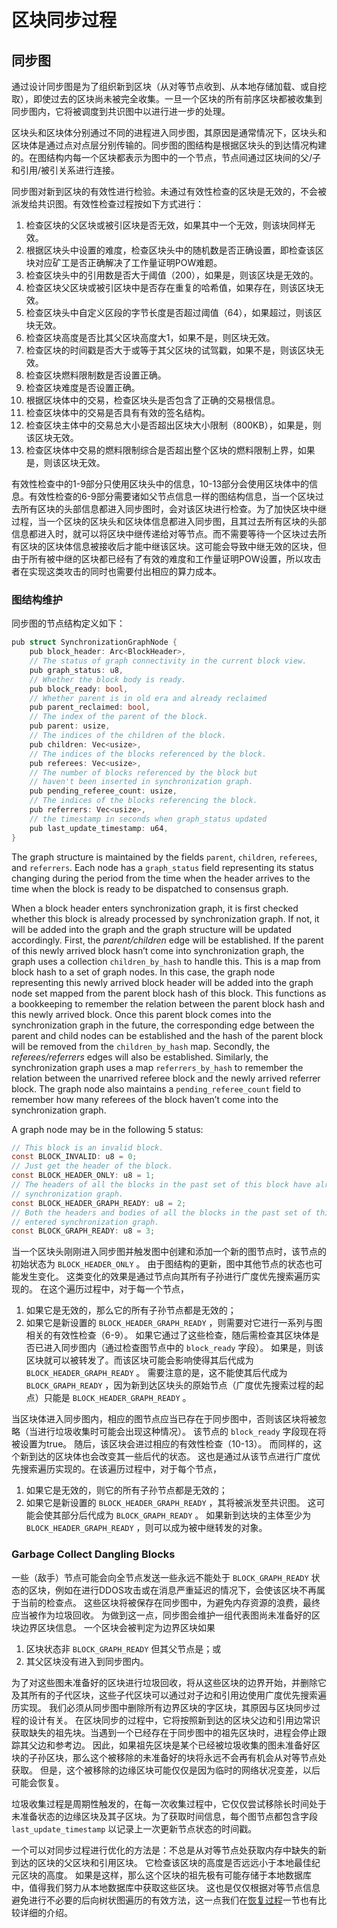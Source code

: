 # 区块同步过程

## 同步图
通过设计同步图是为了组织新到区块（从对等节点收到、从本地存储加载、或自挖取），即使过去的区块尚未被完全收集。一旦一个区块的所有前序区块都被收集到同步图内，它将被调度到共识图中以进行进一步的处理。

区块头和区块体分别通过不同的进程进入同步图，其原因是通常情况下，区块头和区块体是通过点对点层分别传输的。同步图的图结构是根据区块头的到达情况构建的。在图结构内每一个区块都表示为图中的一个节点，节点间通过区块间的父/子和引用/被引关系进行连接。

同步图对新到区块的有效性进行检验。未通过有效性检查的区块是无效的，不会被派发给共识图。有效性检查过程按如下方式进行：

1.	检查区块的父区块或被引区块是否无效，如果其中一个无效，则该块同样无效。
2.	根据区块头中设置的难度，检查区块头中的随机数是否正确设置，即检查该区块对应矿工是否正确解决了工作量证明POW难题。
3.	检查区块头中的引用数是否大于阈值（200），如果是，则该区块是无效的。
4.	检查区块父区块或被引区块中是否存在重复的哈希值，如果存在，则该区块无效。
5.	检查区块头中自定义区段的字节长度是否超过阈值（64），如果超过，则该区块无效。
6.	检查区块高度是否比其父区块高度大1，如果不是，则区块无效。
7.	检查区块的时间戳是否大于或等于其父区块的试驾戳，如果不是，则该区块无效。
8.	检查区块燃料限制数是否设置正确。
9.	检查区块难度是否设置正确。
10.	根据区块体中的交易，检查区块头是否包含了正确的交易根信息。
11.	检查区块体中的交易是否具有有效的签名结构。
12.	检查区块主体中的交易总大小是否超出区块大小限制（800KB），如果是，则该区块无效。
13.	检查区块体中交易的燃料限制综合是否超出整个区块的燃料限制上界，如果是，则该区块无效。

有效性检查中的1-9部分只使用区块头中的信息，10-13部分会使用区块体中的信息。有效性检查的6-9部分需要诸如父节点信息一样的图结构信息，当一个区块过去所有区块的头部信息都进入同步图时，会对该区块进行检查。为了加快区块中继过程，当一个区块的区块头和区块体信息都进入同步图，且其过去所有区块的头部信息都进入时，就可以将区块中继传递给对等节点。而不需要等待一个区块过去所有区块的区块体信息被接收后才能中继该区块。这可能会导致中继无效的区块，但由于所有被中继的区块都已经有了有效的难度和工作量证明POW设置，所以攻击者在实现这类攻击的同时也需要付出相应的算力成本。

### 图结构维护
同步图的节点结构定义如下：
```c
pub struct SynchronizationGraphNode {
    pub block_header: Arc<BlockHeader>,
    // The status of graph connectivity in the current block view.
    pub graph_status: u8,
    // Whether the block body is ready.
    pub block_ready: bool,
    // Whether parent is in old era and already reclaimed
    pub parent_reclaimed: bool,
    // The index of the parent of the block.
    pub parent: usize,
    // The indices of the children of the block.
    pub children: Vec<usize>,
    // The indices of the blocks referenced by the block.
    pub referees: Vec<usize>,
    // The number of blocks referenced by the block but
    // haven't been inserted in synchronization graph.
    pub pending_referee_count: usize,
    // The indices of the blocks referencing the block.
    pub referrers: Vec<usize>,
    // the timestamp in seconds when graph_status updated
    pub last_update_timestamp: u64,
}

```

The graph structure is maintained by the fields `parent`, `children`, `referees`, and `referrers`. Each node has a `graph_status` field representing its status changing during the period from the time when the header arrives to the time when the block is ready to be dispatched to consensus graph. 

When a block header enters synchronization graph, it is first checked whether this block is already processed by synchronization graph. 
If not, it will be added into the graph and the graph structure will be updated accordingly. 
First, the *parent/children* edge will be established. 
If the parent of this newly arrived block hasn’t come into synchronization graph, the graph uses a collection `children_by_hash` to handle this. 
This is a map from block hash to a set of graph nodes. 
In this case, the graph node representing this newly arrived block header will be added into the graph node set mapped from the parent block hash of this block. 
This functions as a bookkeeping to remember the relation between the parent block hash and this newly arrived block. 
Once this parent block comes into the synchronization graph in the future, the corresponding edge between the parent and child nodes can be established and the hash of the parent block will be removed from the `children_by_hash` map. 
Secondly, the *referees/referrers* edges will also be established. 
Similarly, the synchronization graph uses a map `referrers_by_hash` to remember the relation between the unarrived referee block and the newly arrived referrer block. 
The graph node also maintains a `pending_referee_count` field to remember how many referees of the block haven’t come into the synchronization graph.

A graph node may be in the following 5 status:
```c
// This block is an invalid block.
const BLOCK_INVALID: u8 = 0;
// Just get the header of the block.
const BLOCK_HEADER_ONLY: u8 = 1;
// The headers of all the blocks in the past set of this block have already entered
// synchronization graph. 
const BLOCK_HEADER_GRAPH_READY: u8 = 2;
// Both the headers and bodies of all the blocks in the past set of this block have
// entered synchronization graph.
const BLOCK_GRAPH_READY: u8 = 3;
```

当一个区块头刚刚进入同步图并触发图中创建和添加一个新的图节点时，该节点的初始状态为 `BLOCK_HEADER_ONLY` 。
由于图结构的更新，图中其他节点的状态也可能发生变化。
这类变化的效果是通过节点向其所有子孙进行广度优先搜索遍历实现的。
在这个遍历过程中，对于每一个节点，
1) 如果它是无效的，那么它的所有子孙节点都是无效的；
2) 如果它是新设置的 `BLOCK_HEADER_GRAPH_READY` ，则需要对它进行一系列与图相关的有效性检查（6-9）。
如果它通过了这些检查，随后需检查其区块体是否已进入同步图内（通过检查图节点中的 `block_ready` 字段）。
如果是，则该区块就可以被转发了。而该区块可能会影响使得其后代成为 `BLOCK_HEADER_GRAPH_READY` 。
需要注意的是，这不能使其后代成为 `BLOCK_GRAPH_READY` ，因为新到达区块头的原始节点（广度优先搜索过程的起点）只能是 `BLOCK_HEADER_GRAPH_READY` 。

当区块体进入同步图内，相应的图节点应当已存在于同步图中，否则该区块将被忽略（当进行垃圾收集时可能会出现这种情况）。
该节点的 `block_ready` 字段现在将被设置为true。
随后，该区块会进过相应的有效性检查（10-13）。
而同样的，这个新到达的区块体也会改变其一些后代的状态。
这也是通过从该节点进行广度优先搜索遍历实现的。在该遍历过程中，对于每个节点，
1) 如果它是无效的，则它的所有子孙节点都是无效的；
2) 如果它是新设置的 `BLOCK_HEADER_GRAPH_READY` ，其将被派发至共识图。
这可能会使其部分后代成为 `BLOCK_GRAPH_READY` 。 
如果新到达块的主体至少为 `BLOCK_HEADER_GRAPH_READY` ，则可以成为被中继转发的对象。

### Garbage Collect Dangling Blocks
一些（敌手）节点可能会向全节点发送一些永远不能处于 `BLOCK_GRAPH_READY` 状态的区块，例如在进行DDOS攻击或在消息严重延迟的情况下，会使该区块不再属于当前的检查点。
这些区块将被保存在同步图中，为避免内存资源的浪费，最终应当被作为垃圾回收。 
为做到这一点，同步图会维护一组代表图尚未准备好的区块边界区块信息。
一个区块会被判定为边界区块如果
1) 区块状态非 `BLOCK_GRAPH_READY` 但其父节点是；或 
2) 其父区块没有进入到同步图内。

为了对这些图未准备好的区块进行垃圾回收，将从这些区块的边界开始，并删除它及其所有的子代区块，这些子代区块可以通过对子边和引用边使用广度优先搜索遍历实现。
我们必须从同步图中删除所有边界区块的字区块，其原因与区块同步过程的设计有关。
在区块同步的过程中，它将按照新到达的区块父边和引用边常识获取缺失的祖先块。当遇到一个已经存在于同步图中的祖先区块时，进程会停止跟踪其父边和参考边。
因此，如果祖先区块是某个已经被垃圾收集的图未准备好区块的子孙区块，那么这个被移除的未准备好的块将永远不会再有机会从对等节点处获取。
但是，这个被移除的边缘区块可能仅仅是因为临时的网络状况变差，以后可能会恢复。

垃圾收集过程是周期性触发的，在每一次收集过程中，它仅仅尝试移除长时间处于未准备状态的边缘区块及其子区块。为了获取时间信息，每个图节点都包含字段 `last_update_timestamp` 以记录上一次更新节点状态的时间戳。

一个可以对同步过程进行优化的方法是：不总是从对等节点处获取内存中缺失的新到达的区块的父区块和引用区块。
它检查该区块的高度是否远远小于本地最佳纪元区块的高度。
如果是这样，那么这个区块的祖先极有可能存储于本地数据库中，值得我们努力从本地数据库中获取这些区块。
这也是仅仅根据对等节点信息避免进行不必要的后向树状图遍历的有效方法，这一点我们在[恢复过程](recovery-cn.md)一节也有比较详细的介绍。